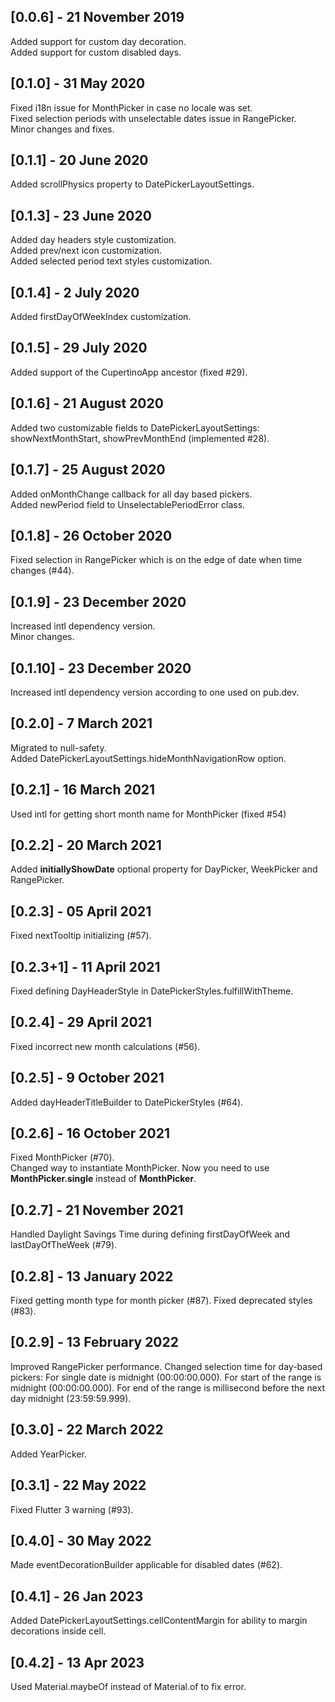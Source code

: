 ## [0.0.6] - 21 November 2019
Added support for custom day decoration.\
Added support for custom disabled days.

## [0.1.0] - 31 May 2020
Fixed i18n issue for MonthPicker in case no locale was set.\
Fixed selection periods with unselectable dates issue in RangePicker.\
Minor changes and fixes.

## [0.1.1] - 20 June 2020
Added scrollPhysics property to DatePickerLayoutSettings.

## [0.1.3] - 23 June 2020
Added day headers style customization.\
Added prev/next icon customization.\
Added selected period text styles customization.

## [0.1.4] - 2 July 2020
Added firstDayOfWeekIndex customization.

## [0.1.5] - 29 July 2020
Added support of the CupertinoApp ancestor (fixed #29).

## [0.1.6] - 21 August 2020
Added two customizable fields to DatePickerLayoutSettings: showNextMonthStart, showPrevMonthEnd (implemented #28).

## [0.1.7] - 25 August 2020
Added onMonthChange callback for all day based pickers.\
Added newPeriod field to UnselectablePeriodError class.

## [0.1.8] - 26 October 2020
Fixed selection in RangePicker which is on the edge of date when time changes (#44).

## [0.1.9] - 23 December 2020
Increased intl dependency version.\
Minor changes.

## [0.1.10] - 23 December 2020
Increased intl dependency version according to one used on pub.dev.

## [0.2.0] - 7 March 2021
Migrated to null-safety.\
Added DatePickerLayoutSettings.hideMonthNavigationRow option.

## [0.2.1] - 16 March 2021
Used intl for getting short month name for MonthPicker (fixed #54)

## [0.2.2] - 20 March 2021
Added **initiallyShowDate** optional property for DayPicker, WeekPicker and RangePicker.

## [0.2.3] - 05 April 2021
Fixed nextTooltip initializing (#57).

## [0.2.3+1] - 11 April 2021
Fixed defining DayHeaderStyle in DatePickerStyles.fulfillWithTheme.

## [0.2.4] - 29 April 2021
Fixed incorrect new month calculations (#56).

## [0.2.5] - 9 October 2021
Added dayHeaderTitleBuilder to DatePickerStyles (#64).

## [0.2.6] - 16 October 2021
Fixed MonthPicker (#70).\
Changed way to instantiate MonthPicker. Now you need to use **MonthPicker.single** instead of **MonthPicker**.

## [0.2.7] - 21 November 2021
Handled Daylight Savings Time during defining firstDayOfWeek and lastDayOfTheWeek (#79).

## [0.2.8] - 13 January 2022
Fixed getting month type for month picker (#87).
Fixed deprecated styles (#83).

## [0.2.9] - 13 February 2022
Improved RangePicker performance.
Changed selection time for day-based pickers:
 For single date is midnight (00:00:00.000).
 For start of the range is midnight (00:00:00.000).
 For end of the range is millisecond before the next day midnight (23:59:59.999).

## [0.3.0] - 22 March 2022
Added YearPicker.

## [0.3.1] - 22 May 2022
Fixed Flutter 3 warning (#93).

## [0.4.0] - 30 May 2022
Made eventDecorationBuilder applicable for disabled dates (#62).

## [0.4.1] - 26 Jan 2023
Added DatePickerLayoutSettings.cellContentMargin for ability to margin decorations inside cell.

## [0.4.2] - 13 Apr 2023
Used Material.maybeOf instead of Material.of to fix error.